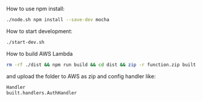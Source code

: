 How to use npm install:
```bash
./node.sh npm install --save-dev mocha
```

How to start development:
```bash
./start-dev.sh
```

How to build AWS Lambda
```bash
rm -rf ./dist && npm run build && cd dist && zip -r function.zip built.js && cd ..
```
and upload the folder to AWS as zip and config handler like:
```bash
Handler
built.handlers.AuthHandler
```
